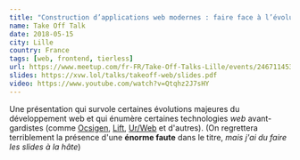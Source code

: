 ```yaml
---
title: "Construction d’applications web modernes : faire face à l’évolution du web"
name: Take Off Talk
date: 2018-05-15
city: Lille
country: France
tags: [web, frontend, tierless]
url: https://www.meetup.com/fr-FR/Take-Off-Talks-Lille/events/246711453/
slides: https://xvw.lol/talks/takeoff-web/slides.pdf
video: https://www.youtube.com/watch?v=Qtqhz2J7sHY
---
```


Une présentation qui survole certaines évolutions majeures du
développement web et qui énumère certaines technologies _web_
avant-gardistes (comme [Ocsigen](https://ocsigen.org),
[Lift](https://liftweb.net/),
[Ur/Web](http://www.impredicative.com/ur/) et d'autres). (On
regrettera terriblement la présence d'une **énorme faute** dans le
titre, _mais j'ai du faire les slides à la hâte_)
